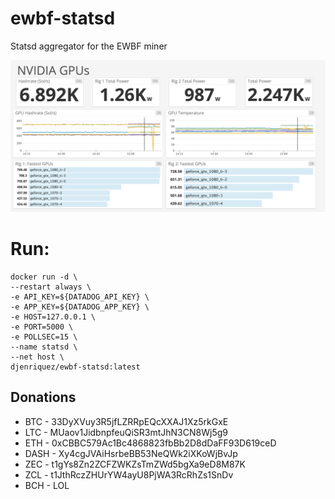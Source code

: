 # ewbf-statsd
Statsd aggregator for the EWBF miner

![](images/dashboard-example.png)

# Run:
```
docker run -d \
--restart always \
-e API_KEY=${DATADOG_API_KEY} \
-e APP_KEY=${DATADOG_APP_KEY} \
-e HOST=127.0.0.1 \
-e PORT=5000 \
-e POLLSEC=15 \
--name statsd \
--net host \
djenriquez/ewbf-statsd:latest
```
## Donations
- BTC - 33DyXVuy3R5jfLZRRpEQcXXAJ1Xz5rkGxE
- LTC - MUaov1JidbnpfeuQiSR3mtJhN3CN8Wj5g9
- ETH - 0xCBBC579Ac1Bc4868823fbBb2D8dDaFF93D619ceD
- DASH - Xy4cgJVAiHsrbeBB53NeQWk2iXKoWjBvJp
- ZEC - t1gYs8Zn2ZCFZWKZsTmZWd5bgXa9eD8M87K
- ZCL - t1JthRczZHUrYW4ayU8PjWA3RcRhZs1SnDv
- BCH - LOL